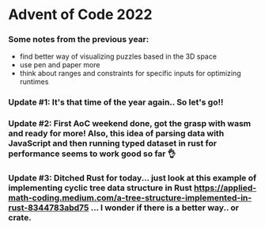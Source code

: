 # Advent of Code 2022

### Some notes from the previous year:
* find better way of visualizing puzzles based in the 3D space
* use pen and paper more
* think about ranges and constraints for specific inputs for optimizing runtimes

### Update #1: It's that time of the year again.. So let's go!!
### Update #2: First AoC weekend done, got the grasp with wasm and ready for more! Also, this idea of parsing data with JavaScript and then running typed dataset in rust for performance seems to work good so far 👌
### Update #3: Ditched Rust for today... just look at this example of implementing cyclic tree data structure in Rust https://applied-math-coding.medium.com/a-tree-structure-implemented-in-rust-8344783abd75 ... I wonder if there is a better way.. or crate.
